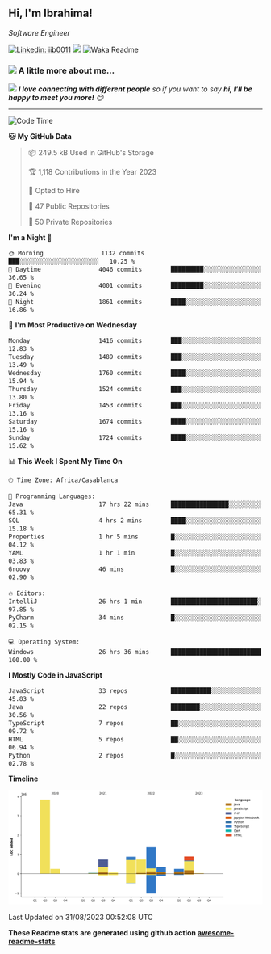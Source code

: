 <h2>Hi, I'm Ibrahima! </h2>
<p><em>Software Engineer 
</em></p>


[![Linkedin: iib0011](https://img.shields.io/badge/-iib0011-blue?style=flat-square&logo=Linkedin&logoColor=white&link=https://www.linkedin.com/in/iib0011/)](https://www.linkedin.com/in/iib0011/)
![](https://visitor-badge.glitch.me/badge?page_id=iib0011)
![Waka Readme](https://github.com/iib0011/iib0011/workflows/Waka%20Readme/badge.svg)


### <img src="https://media.giphy.com/media/VgCDAzcKvsR6OM0uWg/giphy.gif" width="50"> A little more about me...  


<img src="https://media.giphy.com/media/LnQjpWaON8nhr21vNW/giphy.gif" width="60"> <em><b>I love connecting with different people</b> so if you want to say <b>hi, I'll be happy to meet you more!</b> 😊</em>

---
<!--START_SECTION:waka-->
![Code Time](http://img.shields.io/badge/Code%20Time-2%2C452%20hrs%2010%20mins-blue)

**🐱 My GitHub Data** 

> 📦 249.5 kB Used in GitHub's Storage 
 > 
> 🏆 1,118 Contributions in the Year 2023
 > 
> 💼 Opted to Hire
 > 
> 📜 47 Public Repositories 
 > 
> 🔑 50 Private Repositories 
 > 
**I'm a Night 🦉** 

```text
🌞 Morning                1132 commits        ███░░░░░░░░░░░░░░░░░░░░░░   10.25 % 
🌆 Daytime                4046 commits        █████████░░░░░░░░░░░░░░░░   36.65 % 
🌃 Evening                4001 commits        █████████░░░░░░░░░░░░░░░░   36.24 % 
🌙 Night                  1861 commits        ████░░░░░░░░░░░░░░░░░░░░░   16.86 % 
```
📅 **I'm Most Productive on Wednesday** 

```text
Monday                   1416 commits        ███░░░░░░░░░░░░░░░░░░░░░░   12.83 % 
Tuesday                  1489 commits        ███░░░░░░░░░░░░░░░░░░░░░░   13.49 % 
Wednesday                1760 commits        ████░░░░░░░░░░░░░░░░░░░░░   15.94 % 
Thursday                 1524 commits        ███░░░░░░░░░░░░░░░░░░░░░░   13.80 % 
Friday                   1453 commits        ███░░░░░░░░░░░░░░░░░░░░░░   13.16 % 
Saturday                 1674 commits        ████░░░░░░░░░░░░░░░░░░░░░   15.16 % 
Sunday                   1724 commits        ████░░░░░░░░░░░░░░░░░░░░░   15.62 % 
```


📊 **This Week I Spent My Time On** 

```text
🕑︎ Time Zone: Africa/Casablanca

💬 Programming Languages: 
Java                     17 hrs 22 mins      ████████████████░░░░░░░░░   65.31 % 
SQL                      4 hrs 2 mins        ████░░░░░░░░░░░░░░░░░░░░░   15.18 % 
Properties               1 hr 5 mins         █░░░░░░░░░░░░░░░░░░░░░░░░   04.12 % 
YAML                     1 hr 1 min          █░░░░░░░░░░░░░░░░░░░░░░░░   03.83 % 
Groovy                   46 mins             █░░░░░░░░░░░░░░░░░░░░░░░░   02.90 % 

🔥 Editors: 
IntelliJ                 26 hrs 1 min        ████████████████████████░   97.85 % 
PyCharm                  34 mins             █░░░░░░░░░░░░░░░░░░░░░░░░   02.15 % 

💻 Operating System: 
Windows                  26 hrs 36 mins      █████████████████████████   100.00 % 
```

**I Mostly Code in JavaScript** 

```text
JavaScript               33 repos            ███████████░░░░░░░░░░░░░░   45.83 % 
Java                     22 repos            ████████░░░░░░░░░░░░░░░░░   30.56 % 
TypeScript               7 repos             ██░░░░░░░░░░░░░░░░░░░░░░░   09.72 % 
HTML                     5 repos             ██░░░░░░░░░░░░░░░░░░░░░░░   06.94 % 
Python                   2 repos             █░░░░░░░░░░░░░░░░░░░░░░░░   02.78 % 
```



**Timeline**

![Lines of Code chart](https://raw.githubusercontent.com/iib0011/iib0011/master/assets/bar_graph.png)


 Last Updated on 31/08/2023 00:52:08 UTC
<!--END_SECTION:waka-->

**These Readme stats are generated using github action [awesome-readme-stats](https://github.com/iib0011/waka-readme-stats)**
